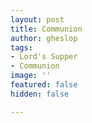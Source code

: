 ```yaml
---
layout: post
title: Communion
author: gheslop
tags:
- Lord's Supper
- Communion
image: ''
featured: false
hidden: false

---
```

